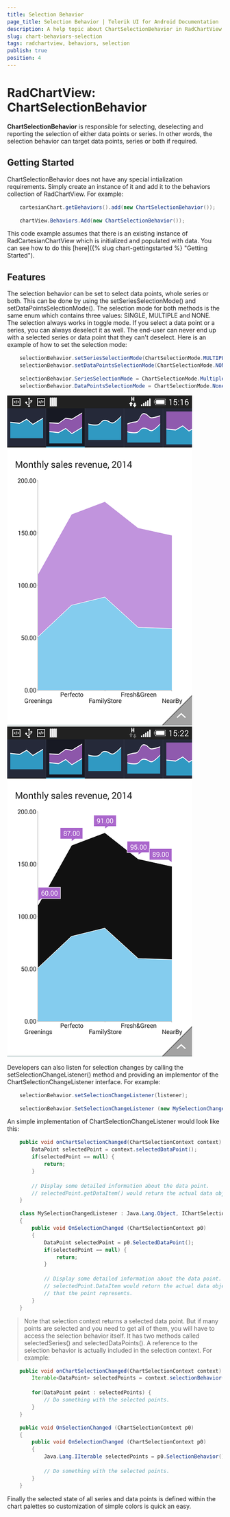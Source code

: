 ```yaml
---
title: Selection Behavior
page_title: Selection Behavior | Telerik UI for Android Documentation
description: A help topic about ChartSelectionBehavior in RadChartView for Android.
slug: chart-behaviors-selection
tags: radchartview, behaviors, selection
publish: true
position: 4
---
```


# RadChartView: ChartSelectionBehavior

**ChartSelectionBehavior** is responsible for selecting, deselecting and reporting the selection of either data points or series. In other words,
the selection behavior can target data points, series or both if required.

## Getting Started

ChartSelectionBehavior does not have any special intialization requirements. Simply create an instance of it and add it to the behaviors collection of
RadChartView.
For example:

```Java
	cartesianChart.getBehaviors().add(new ChartSelectionBehavior());
```
```C#
	chartView.Behaviors.Add(new ChartSelectionBehavior());
```

This code example assumes that there is an existing instance of RadCartesianChartView which is initialized and populated with data. You
can see how to do this [here]({% slug chart-gettingstarted %} "Getting Started").

## Features
The selection behavior can be set to select data points, whole series or both. This can be done by using the setSeriesSelectionMode() and
setDataPointsSelectionMode(). The selection mode for both methods is the same enum which contains three values: SINGLE, MULTIPLE and NONE.
The selection always works in toggle mode. If you select a data point or a series, you can always deselect it as well. The end-user can never
end up with a selected series or data point that they can't deselect.
Here is an example of how to set the selection mode:

```Java
	selectionBehavior.setSeriesSelectionMode(ChartSelectionMode.MULTIPLE);
	selectionBehavior.setDataPointsSelectionMode(ChartSelectionMode.NONE);
```
```C#
	selectionBehavior.SeriesSelectionMode = ChartSelectionMode.Multiple;
	selectionBehavior.DataPointsSelectionMode = ChartSelectionMode.None;
```

![area series not selected](images/chart-behaviors-selection-normal.png "series not selected")
![series selected](images/chart-behaviors-selection-selected.png "series selected")

Developers can also listen for selection changes by calling the setSelectionChangeListener() method and providing an implementor of the
ChartSelectionChangeListener interface. For example:

```Java
	selectionBehavior.setSelectionChangeListener(listener);
```
```C#
	selectionBehavior.SetSelectionChangeListener (new MySelectionChangedListener ());
```

An simple implementation of ChartSelectionChangeListener would look like this:

```Java
	public void onChartSelectionChanged(ChartSelectionContext context) {
		DataPoint selectedPoint = context.selectedDataPoint();
		if(selectedPoint == null) {
			return;
		}

		// Display some detailed information about the data point.
		// selectedPoint.getDataItem() would return the actual data object that the point represents.
	}
```
```C#
	class MySelectionChangedListener : Java.Lang.Object, IChartSelectionChangeListener
	{
		public void OnSelectionChanged (ChartSelectionContext p0)
		{
			DataPoint selectedPoint = p0.SelectedDataPoint();
			if(selectedPoint == null) {
				return;
			}

			// Display some detailed information about the data point.
			// selectedPoint.DataItem would return the actual data object 
			// that the point represents.
		}
	}
```

>Note that selection context returns a selected data point. But if many points are selected and you need to get all of them, you will have to access the selection behavior
itself. It has two methods called selectedSeries() and selectedDataPoints(). A reference to the selection behavior is actually included in the selection context. For example:

```Java
	public void onChartSelectionChanged(ChartSelectionContext context) {
		Iterable<DataPoint> selectedPoints = context.selectionBehavior().selectedDataPoints();

		for(DataPoint point : selectedPoints) {
			// Do something with the selected points.
		}
	}
```
```C#
	public void OnSelectionChanged (ChartSelectionContext p0)
	{
		public void OnSelectionChanged (ChartSelectionContext p0)
		{
			Java.Lang.IIterable selectedPoints = p0.SelectionBehavior().SelectedDataPoints();
			
			// Do something with the selected points.
		}
	}
```

Finally the selected state of all series and data points is defined within the chart palettes so customization of simple colors is quick an easy.

